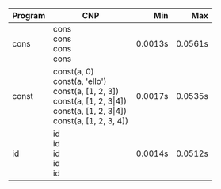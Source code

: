 Program | CNP | Min | Max
--- | --- | ---: | ---:
cons | cons<br/>cons<br/>cons<br/>cons | 0.0013s | 0.0561s
const | const(a, 0)<br/>const(a, 'ello')<br/>const(a, [1, 2, 3])<br/>const(a, [1, 2, 3\|4])<br/>const(a, [1, 2, 3\|4])<br/>const(a, [1, 2, 3, 4]) | 0.0017s | 0.0535s
id | id<br/>id<br/>id<br/>id<br/>id | 0.0014s | 0.0512s
